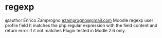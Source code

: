 regexp
======

@author Enrico Zamprogno <ezamprogno@gmail.com>
Moodle regexp user profile field
It matches the php regular expression with the field content and return error if it not matches
Plugin tested in Modle 2.6 only.
